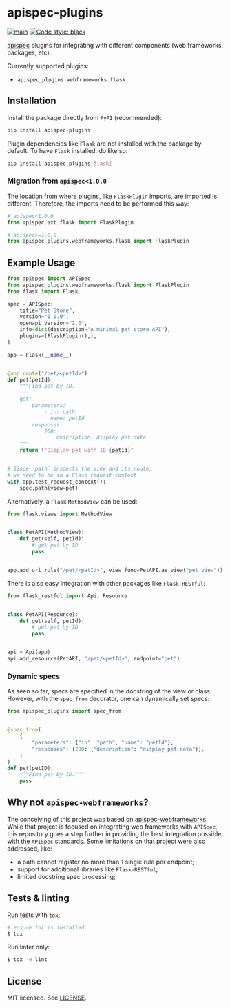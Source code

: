 # apispec-plugins

[![main](https://github.com/rena2damas/apispec-plugins/actions/workflows/main.yaml/badge.svg)](https://github.com/rena2damas/apispec-plugins/actions/workflows/main.yaml)
[![Code style: black](https://img.shields.io/badge/code%20style-black-000000.svg)](https://github.com/psf/black)

[apispec](https://github.com/marshmallow-code/apispec) plugins for integrating with different components (web
frameworks, packages, etc).

Currently supported plugins:

* ```apispec_plugins.webframeworks.flask```

## Installation

Install the package directly from ```PyPI``` (recommended):

```bash
pip install apispec-plugins
```

Plugin dependencies like ```Flask``` are not installed with the package by default. To have ```Flask``` installed, do
like so:

```bash
pip install apispec-plugins[flask]
```

### Migration from ```apispec<1.0.0```

The location from where plugins, like ```FlaskPlugin``` imports, are imported is different. Therefore, the imports need
to be performed this way:

```python
# apispec<1.0.0
from apispec.ext.flask import FlaskPlugin

# apispec>=1.0.0
from apispec_plugins.webframeworks.flask import FlaskPlugin
```

## Example Usage

```python
from apispec import APISpec
from apispec_plugins.webframeworks.flask import FlaskPlugin
from flask import Flask

spec = APISpec(
    title="Pet Store",
    version="1.0.0",
    openapi_version="2.0",
    info=dict(description="A minimal pet store API"),
    plugins=(FlaskPlugin(),),
)

app = Flask(__name__)


@app.route("/pet/<petId>")
def pet(petId):
    """Find pet by ID.
    ---
    get:
        parameters:
            - in: path
              name: petId
        responses:
            200:
                description: display pet data
    """
    return f"Display pet with ID {petId}"


# Since `path` inspects the view and its route,
# we need to be in a Flask request context
with app.test_request_context():
    spec.path(view=pet)
```

Alternatively, a ```Flask``` ```MethodView``` can be used:

```python
from flask.views import MethodView


class PetAPI(MethodView):
    def get(self, petId):
        # get pet by ID
        pass


app.add_url_rule("/pet/<petId>", view_func=PetAPI.as_view("pet_view"))
```

There is also easy integration with other packages like ```Flask-RESTful```:

```python
from flask_restful import Api, Resource


class PetAPI(Resource):
    def get(self, petId):
        # get pet by ID
        pass


api = Api(app)
api.add_resource(PetAPI, "/pet/<petId>", endpoint="pet")
```

### Dynamic specs

As seen so far, specs are specified in the docstring of the view or class. However, with the ```spec_from``` decorator,
one can dynamically set specs:

```python
from apispec_plugins import spec_from


@spec_from(
    {
        "parameters": {"in": "path", "name": "petId"},
        "responses": {200: {"description": "display pet data"}},
    }
)
def pet(petID):
    """Find pet by ID."""
    pass
```

## Why not ```apispec-webframeworks```?

The conceiving of this project was based
on [apispec-webframeworks](https://github.com/marshmallow-code/apispec-webframeworks). While that project is focused on
integrating web frameworks with ```APISpec```, this repository goes a step further in providing the best integration
possible with the ```APISpec``` standards. Some limitations on that project were also addressed, like:

* a path cannot register no more than 1 single rule per endpoint;
* support for additional libraries like ```Flask-RESTful```;
* limited docstring spec processing;

## Tests & linting

Run tests with ```tox```:

```bash
# ensure tox is installed
$ tox
```

Run linter only:

```bash
$ tox -e lint
```

## License

MIT licensed. See [LICENSE](LICENSE).

